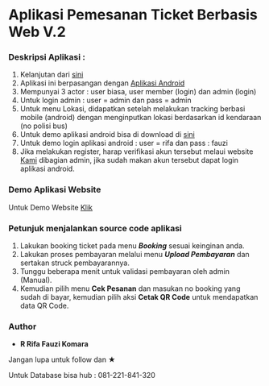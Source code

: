 # Aplikasi Pemesanan Ticket Berbasis Web V.2

### Deskripsi Aplikasi :
1.  Kelanjutan dari <a href="https://github.com/rrifafauzikomara/BookingTicketWebBasedV.1">sini</a>
2.  Aplikasi ini berpasangan dengan <a href="https://github.com/rrifafauzikomara/TrackingApp">Aplikasi Android</a>
2.  Mempunyai 3 actor : user biasa, user member (login) dan admin (login)
3.  Untuk login admin : user = admin dan pass = admin
4.  Untuk menu Lokasi, didapatkan setelah melakukan tracking berbasi mobile (android) dengan menginputkan lokasi berdasarkan id kendaraan (no polisi bus)
5.  Untuk demo aplikasi android bisa di download di <a href="https://drive.google.com/open?id=18y97hdUn3PcDtWGa0ia4rhgtlrdo24Jd">sini</a>
6.  Untuk demo login aplikasi android : user = rifa dan pass : fauzi
7.  Jika melakukan register, harap verifikasi akun tersebut melaui website <a href="http://r-fauzi.xyz">Kami</a> dibagian admin, jika sudah makan akun tersebut dapat login aplikasi android.

### Demo Aplikasi Website
Untuk Demo Website <a href="http://r-fauzi.xyz">Klik</a>

### Petunjuk menjalankan source code aplikasi
1. Lakukan booking ticket pada menu ***Booking*** sesuai keinginan anda.
2. Lakukan proses pembayaran melalui menu ***Upload Pembayaran*** dan sertakan struck pembayarannya.
3. Tunggu beberapa menit untuk validasi pembayaran oleh admin (Manual).
3. Kemudian pilih menu **Cek Pesanan** dan masukan no booking yang sudah di bayar, kemudian pilih aksi **Cetak QR Code** untuk mendapatkan data QR Code.

### Author

* **R Rifa Fauzi Komara**

Jangan lupa untuk follow dan ★


Untuk Database bisa hub : 081-221-841-320
